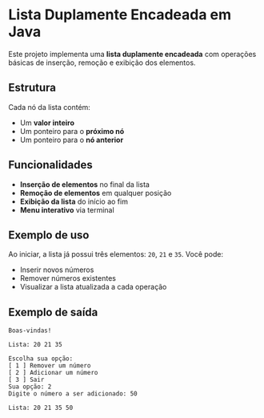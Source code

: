 # Lista Duplamente Encadeada em Java

Este projeto implementa uma **lista duplamente encadeada** com operações básicas de inserção, remoção e exibição dos elementos.

## Estrutura

Cada nó da lista contém:
- Um **valor inteiro**
- Um ponteiro para o **próximo nó**
- Um ponteiro para o **nó anterior**

## Funcionalidades

- **Inserção de elementos** no final da lista
- **Remoção de elementos** em qualquer posição
- **Exibição da lista** do início ao fim
- **Menu interativo** via terminal

## Exemplo de uso

Ao iniciar, a lista já possui três elementos: `20`, `21` e `35`. Você pode:
- Inserir novos números
- Remover números existentes
- Visualizar a lista atualizada a cada operação

## Exemplo de saída

```
Boas-vindas!

Lista: 20 21 35

Escolha sua opção:
[ 1 ] Remover um número
[ 2 ] Adicionar um número
[ 3 ] Sair
Sua opção: 2
Digite o número a ser adicionado: 50

Lista: 20 21 35 50
```
